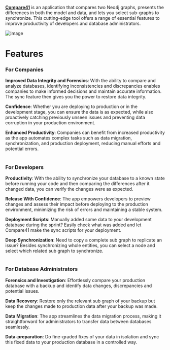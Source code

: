 
**[Compare41](https://circlesarrows.com)** is an application that compares two Neo4j graphs, presents the differences in both the model and data, and lets you select sub-graphs to synchronize. This cutting-edge tool offers a range of essential features to improve productivity of developers and database administrators.

![image](https://github.com/circles-arrows/compare41/assets/121929116/b5da4ce6-0f78-410f-9c3d-6c59c6a69492)

# Features
### For Companies
**Improved Data Integrity and Forensics**: With the ability to compare and analyze databases, identifying inconsistencies and discrepancies enables companies to make informed decisions and maintain accurate information. The sync feature then gives you the power to restore data integrity.

**Confidence**: Whether you are deploying to production or in the development stage, you can ensure the data is as expected, while also proactively catching previously unseen issues and preventing data corruption in your production environment.

**Enhanced Productivity**: Companies can benefit from increased productivity as the app automates complex tasks such as data migration, synchronization, and production deployment, reducing manual efforts and potential errors.
#
### For Developers
**Productivity**: With the ability to synchronize your database to a known state before running your code and then comparing the differences after it changed data, you can verify the changes were as expected.

**Release With Confidence**: The app empowers developers to preview changes and assess their impact before deploying to the production environment, minimizing the risk of errors and maintaining a stable system.

**Deployment Scripts**: Manually added some data to your development database during the sprint? Easily check what was added and let Compare41 make the sync scripts for your deployment.

**Deep Synchronization**: Need to copy a complete sub graph to replicate an issue? Besides synchronizing whole entities, you can select a node and select which related sub graph to synchronize.
#
### For Database Administrators
**Forensics and Investigation**: Effortlessly compare your production database with a backup and identify data changes, discrepancies and potential issues.

**Data Recovery**: Restore only the relevant sub graph of your backup but keep the changes made to production data after your backup was made.

**Data Migration**: The app streamlines the data migration process, making it straightforward for administrators to transfer data between databases seamlessly.

**Data-preparation**: Do fine-graded fixes of your data in isolation and sync this fixed data to your production database in a controlled way.

